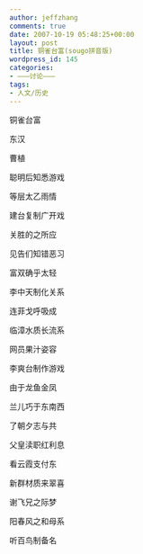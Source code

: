 ```yaml
---
author: jeffzhang
comments: true
date: 2007-10-19 05:48:25+00:00
layout: post
title: 铜雀台富(sougo拼音版)
wordpress_id: 145
categories:
- ———讨论———
tags:
- 人文/历史
---
```


铜雀台富

东汉

曹植

聪明后知悉游戏

等层太乙雨情

建台复制广开戏

关胜的之所应

见告们知错恶习

富双确乎太轻

李中天制化关系

连菲戈呼吸成

临漳水质长流系

网员果汁姿容

李爽台制作游戏

由于龙鱼金凤

兰儿巧于东南西

了朝夕志与共

父皇渎职红利息

看云霞支付东

新群材质来翠喜

谢飞兄之际梦

阳春风之和母系

听百鸟制备名
